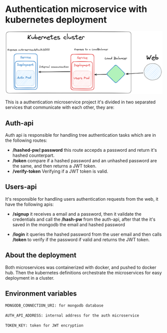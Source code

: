# Authentication microservice with kubernetes deployment

![kubernetes cluster](./draw.png "kubernetes cluster")

This is a authentication microservice project it's divided in two separated services that communicate with each other, they are:

## Auth-api

Auth api is responsible for handling tree authentication tasks which are in the following routes:

- **/hashed-pw/:password** this route accepds a password and return it's hashed counterpart.
- **/token** compare if a hashed password and an unhashed password are the same, and then returns a JWT token.
- **/verify-token** Verifying if a JWT token is valid.

## Users-api

It's responsible for handling users authentication requests from the web, it have the following apis:

- **/signup** it receives a email and a password, then it validate the credentials and call the **/hash-pw** from the auth-api, after that the it's saved in the mongodb the email and hashed password

- **/login** it queries the hashed password from the user email and then calls **/token** to verify if the password if valid and returns the JWT token.

## About the deployment

Both microservices was containerized with docker, and pushed to docker hub. Then the kubernetes definitions orchestrate the microservices for easy deployment in a cluster.

## Environment variables

```
MONGODB_CONNECTION_URI: for mongodb database

AUTH_API_ADDRESS: internal address for the auth microservice

TOKEN_KEY: token for JWT encryption
```
